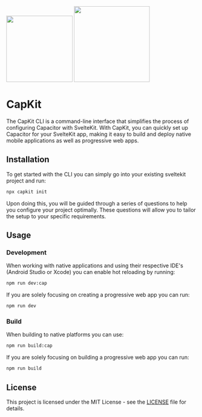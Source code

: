 <img width="175px" src="https://github.com/Hugos68/sveltekit-capacitor/assets/63101006/3b8324ff-f27d-48a3-a74d-f7aabb2f530e" />
<img width="200px" src="https://github.com/Hugos68/sveltekit-capacitor/assets/63101006/e748ecc6-2a2d-4dd5-95c2-4ff4cf8a307b" />

# CapKit

The CapKit CLI is a command-line interface that simplifies the process of configuring Capacitor with SvelteKit. With CapKit, you can quickly set up Capacitor for your SvelteKit app, making it easy to build and deploy native mobile applications as well as progressive web apps.

## Installation

To get started with the CLI you can simply go into your existing sveltekit project and run:

```bash
npx capkit init
```
Upon doing this, you will be guided through a series of questions to help you configure your project optimally. These questions will allow you to tailor the setup to your specific requirements.

## Usage

### Development

When working with native applications and using their respective IDE's (Android Studio or Xcode) you can enable hot reloading by running:

```bash
npm run dev:cap
```

If you are solely focusing on creating a progressive web app you can run:

```bash
npm run dev
```

### Build

When building to native platforms you can use:

```bash
npm run build:cap
```

If you are solely focusing on building a progressive web app you can run:

```bash
npm run build
```

## License

This project is licensed under the MIT License - see the [LICENSE](LICENSE) file for details.
